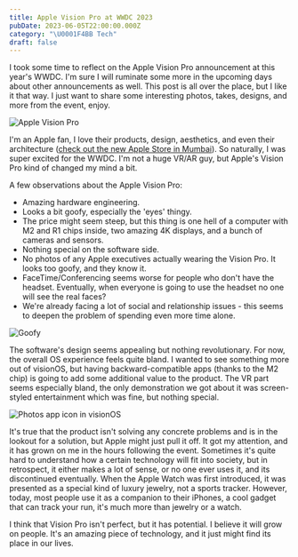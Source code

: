 ```yaml
---
title: Apple Vision Pro at WWDC 2023
pubDate: 2023-06-05T22:00:00.000Z
category: "\U0001F4BB Tech"
draft: false
---
```


I took some time to reflect on the Apple Vision Pro announcement at this year's WWDC. I'm sure I will ruminate some more in the upcoming days about other announcements as well. This post is all over the place, but I like it that way. I just want to share some interesting photos, takes, designs, and more from the event, enjoy.

![](/assets/media/Fx4XZsxaAAAH5iz.jpeg "Apple Vision Pro")

I'm an Apple fan, I love their products, design, aesthetics, and even their architecture ([check out the new Apple Store in Mumbai](https://www.apple.com/in/retail/bkc/)). So naturally, I was super excited for the WWDC. I'm not a huge VR/AR guy, but Apple's Vision Pro kind of changed my mind a bit.

A few observations about the Apple Vision Pro:

-   Amazing hardware engineering.
-   Looks a bit goofy, especially the 'eyes' thingy.
-   The price might seem steep, but this thing is one hell of a computer with M2 and R1 chips inside, two amazing 4K displays, and a bunch of cameras and sensors.
-   Nothing special on the software side.
-   No photos of any Apple executives actually wearing the Vision Pro. It looks too goofy, and they know it.
-   FaceTime/Conferencing seems worse for people who don't have the headset. Eventually, when everyone is going to use the headset no one will see the real faces?
-   We're already facing a lot of social and relationship issues - this seems to deepen the problem of spending even more time alone.

![](/assets/media/around_you__bfdlxkwczahe_large_2x.jpg "Goofy")

The software's design seems appealing but nothing revolutionary. For now, the overall OS experience feels quite bland. I wanted to see something more out of visionOS, but having backward-compatible apps (thanks to the M2 chip) is going to add some additional value to the product. The VR part seems especially bland, the only demonstration we got about it was screen-styled entertainment which was fine, but nothing special.

![](/assets/media/scaling_ui__gosi0305um2y_large_2x.jpg "Photos app icon in visionOS")

It's true that the product isn't solving any concrete problems and is in the lookout for a solution, but Apple might just pull it off. It got my attention, and it has grown on me in the hours following the event. Sometimes it's quite hard to understand how a certain technology will fit into society, but in retrospect, it either makes a lot of sense, or no one ever uses it, and its discontinued eventually. When the Apple Watch was first introduced, it was presented as a special kind of luxury jewelry, not a sports tracker. However, today, most people use it as a companion to their iPhones, a cool gadget that can track your run, it's much more than jewelry or a watch.

I think that Vision Pro isn't perfect, but it has potential. I believe it will grow on people. It's an amazing piece of technology, and it just might find its place in our lives.
